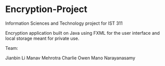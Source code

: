 # Encryption-Project
Information Sciences and Technology project for IST 311

Encryption application built on Java using FXML for the user interface and local storage meant for private use.

Team:

Jianbin Li
Manav Mehrotra
Charlie Owen
Mano Narayanasamy
